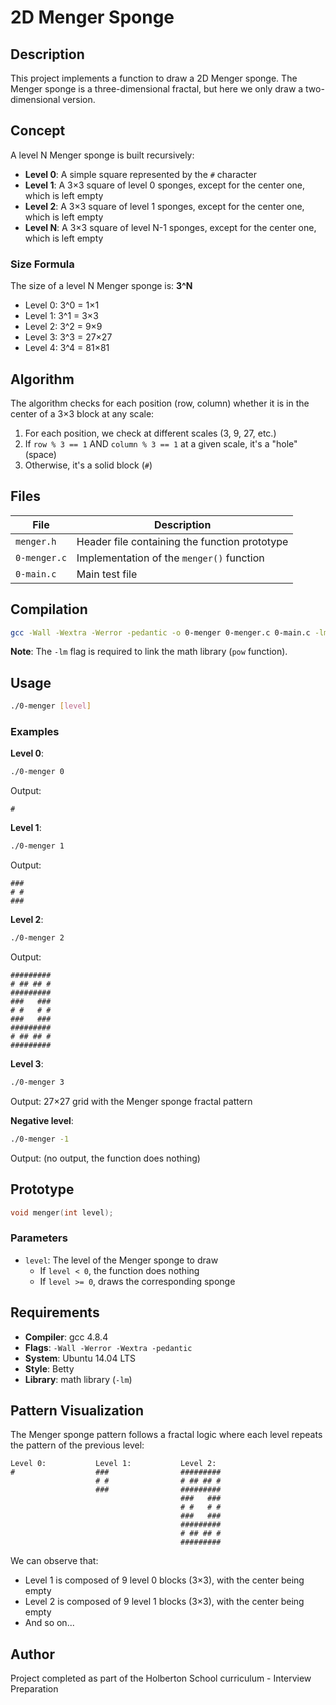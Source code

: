 # 2D Menger Sponge

## Description

This project implements a function to draw a 2D Menger sponge. The Menger sponge is a three-dimensional fractal, but here we only draw a two-dimensional version.

## Concept

A level N Menger sponge is built recursively:

- **Level 0**: A simple square represented by the `#` character
- **Level 1**: A 3×3 square of level 0 sponges, except for the center one, which is left empty
- **Level 2**: A 3×3 square of level 1 sponges, except for the center one, which is left empty
- **Level N**: A 3×3 square of level N-1 sponges, except for the center one, which is left empty

### Size Formula

The size of a level N Menger sponge is: **3^N**

- Level 0: 3^0 = 1×1
- Level 1: 3^1 = 3×3
- Level 2: 3^2 = 9×9
- Level 3: 3^3 = 27×27
- Level 4: 3^4 = 81×81

## Algorithm

The algorithm checks for each position (row, column) whether it is in the center of a 3×3 block at any scale:

1. For each position, we check at different scales (3, 9, 27, etc.)
2. If `row % 3 == 1` AND `column % 3 == 1` at a given scale, it's a "hole" (space)
3. Otherwise, it's a solid block (`#`)

## Files

| File | Description |
|------|-------------|
| `menger.h` | Header file containing the function prototype |
| `0-menger.c` | Implementation of the `menger()` function |
| `0-main.c` | Main test file |

## Compilation

```bash
gcc -Wall -Wextra -Werror -pedantic -o 0-menger 0-menger.c 0-main.c -lm
```

**Note**: The `-lm` flag is required to link the math library (`pow` function).

## Usage

```bash
./0-menger [level]
```

### Examples

**Level 0**:
```bash
./0-menger 0
```
Output:
```
#
```

**Level 1**:
```bash
./0-menger 1
```
Output:
```
###
# #
###
```

**Level 2**:
```bash
./0-menger 2
```
Output:
```
#########
# ## ## #
#########
###   ###
# #   # #
###   ###
#########
# ## ## #
#########
```

**Level 3**:
```bash
./0-menger 3
```
Output: 27×27 grid with the Menger sponge fractal pattern

**Negative level**:
```bash
./0-menger -1
```
Output: (no output, the function does nothing)

## Prototype

```c
void menger(int level);
```

### Parameters

- `level`: The level of the Menger sponge to draw
  - If `level < 0`, the function does nothing
  - If `level >= 0`, draws the corresponding sponge

## Requirements

- **Compiler**: gcc 4.8.4
- **Flags**: `-Wall -Werror -Wextra -pedantic`
- **System**: Ubuntu 14.04 LTS
- **Style**: Betty
- **Library**: math library (`-lm`)

## Pattern Visualization

The Menger sponge pattern follows a fractal logic where each level repeats the pattern of the previous level:

```
Level 0:           Level 1:           Level 2:
#                  ###                #########
                   # #                # ## ## #
                   ###                #########
                                      ###   ###
                                      # #   # #
                                      ###   ###
                                      #########
                                      # ## ## #
                                      #########
```

We can observe that:
- Level 1 is composed of 9 level 0 blocks (3×3), with the center being empty
- Level 2 is composed of 9 level 1 blocks (3×3), with the center being empty
- And so on...

## Author

Project completed as part of the Holberton School curriculum - Interview Preparation

